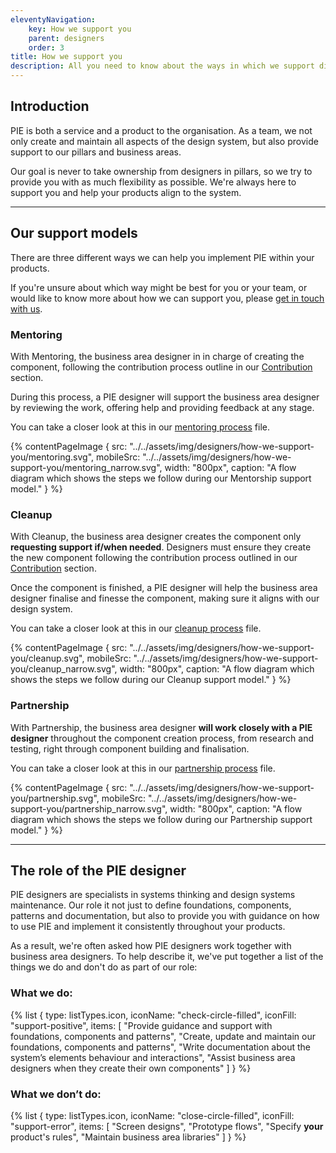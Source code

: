 ```yaml
---
eleventyNavigation:
    key: How we support you
    parent: designers
    order: 3
title: How we support you
description: All you need to know about the ways in which we support different teams across JET.
---
```


## Introduction

PIE is both a service and a product to the organisation. As a team, we not only create and maintain all aspects of the design system, but also provide support to our pillars and business areas.

Our goal is never to take ownership from designers in pillars, so we try to provide you with as much flexibility as possible. We're always here to support you and help your products align to the system.

---

## Our support models

There are three different ways we can help you implement PIE within your products.

If you're unsure about which way might be best for you or your team, or would like to know more about how we can support you, please [get in touch with us](/support/contact-us).

### Mentoring

With Mentoring, the business area designer in in charge of creating the component, following the contribution process outline in our [Contribution](/designers/contributing) section.

During this process, a PIE designer will support the business area designer by reviewing the work, offering help and providing feedback at any stage.

You can take a closer look at this in our [mentoring process](https://www.figma.com/file/BRwqw7B4dm4mVPdvfVLSNY/Process?node-id=440%3A1574&t=3PXkTh6rokGiG3sG-4) file.

{% contentPageImage {
src: "../../assets/img/designers/how-we-support-you/mentoring.svg",
mobileSrc: "../../assets/img/designers/how-we-support-you/mentoring_narrow.svg",
width: "800px",
caption: "A flow diagram which shows the steps we follow during our Mentorship support model."
} %}

### Cleanup

With Cleanup, the business area designer creates the component only **requesting support if/when needed**. Designers must ensure they create the new component following the contribution process outlined in our [Contribution](/designers/contributing) section.

Once the component is finished, a PIE designer will help the business area designer finalise and finesse the component, making sure it aligns with our design system.

You can take a closer look at this in our [cleanup process](https://www.figma.com/file/BRwqw7B4dm4mVPdvfVLSNY/Process?node-id=440%3A1723&t=3PXkTh6rokGiG3sG-4) file.

{% contentPageImage {
src: "../../assets/img/designers/how-we-support-you/cleanup.svg",
mobileSrc: "../../assets/img/designers/how-we-support-you/cleanup_narrow.svg",
width: "800px",
caption: "A flow diagram which shows the steps we follow during our Cleanup support model."
} %}

### Partnership

With Partnership, the business area designer **will work closely with a PIE designer** throughout the component creation process, from research and testing, right through component building and finalisation.

You can take a closer look at this in our [partnership process](https://www.figma.com/file/BRwqw7B4dm4mVPdvfVLSNY/Process?node-id=440%3A3052&t=aVebo2jjEWjKMFwI-0) file.

{% contentPageImage {
src: "../../assets/img/designers/how-we-support-you/partnership.svg",
mobileSrc: "../../assets/img/designers/how-we-support-you/partnership_narrow.svg",
width: "800px",
caption: "A flow diagram which shows the steps we follow during our Partnership support model."
} %}

---

## The role of the PIE designer

PIE designers are specialists in systems thinking and design systems maintenance. Our role it not just to define foundations, components, patterns and documentation, but also to provide you with guidance on how to use PIE and implement it consistently throughout your products.

As a result, we're often asked how PIE designers work together with business area designers. To help describe it, we've put together a list of the things we do and don't do as part of our role:

### What we do:

{% list {
    type: listTypes.icon,
    iconName: "check-circle-filled",
    iconFill: "support-positive",
    items: [
        "Provide guidance and support with foundations, components and patterns",
        "Create, update and maintain our foundations, components and patterns",
        "Write documentation about the system’s elements behaviour and interactions",
        "Assist business area designers when they create their own components"
    ]
} %}

### What we don’t do:

{% list {
    type: listTypes.icon,
    iconName: "close-circle-filled",
    iconFill: "support-error",
    items: [
        "Screen designs",
        "Prototype flows",
        "Specify **your** product's rules",
        "Maintain business area libraries"
    ]
} %}
